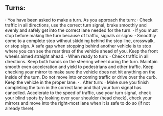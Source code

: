 ## Turns:
· You have been asked to make a turn. As you approach the turn:
· Check traffic in all directions, use the correct turn signal, brake smoothly and evenly and safely get into the correct lane needed for the turn.
· If you must stop before making the turn because of traffic, signals or signs:
· Smoothly come to a complete stop without skidding behind the stop line, crosswalk, or stop sign. A safe gap when stopping behind another vehicle is to stop where you can see the rear tires of the vehicle ahead of you. Keep the front wheels aimed straight ahead.
· When ready to turn:
· Check traffic in all directions. Keep both hands on the steering wheel during the turn. Maintain smooth even acceleration and yield to pedestrians and other traffic. Keep checking your mirror to make sure the vehicle does not hit anything on the inside of the turn. Do not move into oncoming traffic or drive over the curb. Keep the vehicle in the proper lane.
· . After turn:
· Make sure you finish completing the turn in the correct lane and that your turn signal has cancelled. Accelerate to the speed of traffic, use your turn signal, check your blind spots by looking over your shoulder (head check), check your mirrors and move into the right-most lane when it is safe to do so (if not already there).